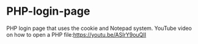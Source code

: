 # PHP-login-page
PHP login page that uses the cookie and Notepad system.
YouTube video on how to open a PHP file:https://youtu.be/ASIrY9ouQII
